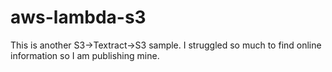 # aws-lambda-s3
This is another S3->Textract->S3 sample. I struggled so much to find online information so I am publishing mine.
